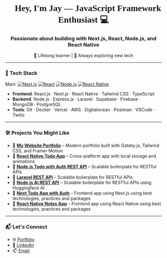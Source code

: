 <h1 align="center" style="font-family: Fira Code;">👋 Hey, I'm Jay — JavaScript Framework Enthusiast 💻</h1>

<h3 align="center">
  Passionate about building with <strong>Next.js</strong>, <strong>React</strong>, <strong>Node.js</strong>, and <strong>React Native</strong>
</h3>

<p align="center">
  🧠 Lifelong learner | 🚀 Always exploring new tech
</p>

---

### 🧰 Tech Stack

Main:
[![Next.js](https://img.shields.io/badge/Next.js-000?logo=nextdotjs&logoColor=white)](https://nextjs.org/)
[![React](https://img.shields.io/badge/React-20232A?logo=react&logoColor=61DAFB)](https://reactjs.org/)
[![Node.js](https://img.shields.io/badge/Node.js-339933?logo=nodedotjs&logoColor=white)](https://nodejs.org/)
[![React Native](https://img.shields.io/badge/React_Native-20232A?logo=react&logoColor=61DAFB)](https://reactnative.dev/)

- **Frontend**: React.js · Next.js · React Native · Tailwind CSS · TypeScript  
- **Backend**: Node.js · Express.js · Laravel · Supabase · Firebase · MongoDB · PostgreSQL  
- **Tools**: Git · Docker · Vercel · AWS · Digitalocean · Postman · VSCode · Twilio

---

### 🛠️ Projects You Might Like

- 🔗 [**My Website Portfolio**](https://jaybecina-portfolio-gatsby.netlify.app) – Modern portfolio built with Gatsby.js, Tailwind CSS, and Framer Motion  
- 📱 [**React Native Todo App**](https://github.com/jaybecina/react-native-notes-app) – Cross-platform app with local storage and animations  
- 🧾 [**Node.js Todo with Auth REST API**](https://github.com/jaybecina/node-prisma-supabase-todo-api) – Scalable boilerplate for RESTful APIs
- 🧾 [**Laravel REST API**](http://github.com/jaybecina/todo-api-laravel-mid-level) – Scalable boilerplate for RESTful APIs 
- 🧾 [**Node.js AI REST API**](https://github.com/jaybecina/phone_agent_ai_backend) – Scalable boilerplate for RESTful APIs using Huggingface AI
- 🧾 [**Next Todo App with Auth**](https://github.com/jaybecina/next-todo-frontend) – Frontend app using Next.js using best technologies, practices and packages
- 🧾 [**React Native Notes App**](https://github.com/jaybecina/react-native-notes-app) – Frontend app using React Native using best technologies, practices and packages

---

### 📬 Let's Connect

- 🌐 [Portfolio](https://jaybecina-portfolio-gatsby.netlify.app)
- 💼 [LinkedIn](https://www.linkedin.com/in/giuseppe-jay-becina-68561a247)
- 📫 [Email](mailto:jaybecina@gmail.com)

